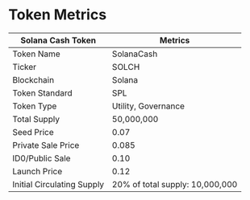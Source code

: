 # Token Metrics

| Solana Cash Token          | Metrics                         |
| -------------------------- | ------------------------------- |
| Token Name                 | SolanaCash                      |
| Ticker                     | SOLCH                           |
| Blockchain                 | Solana                          |
| Token Standard             | SPL                             |
| Token Type                 | Utility, Governance             |
| Total Supply               | 50,000,000                      |
| Seed Price                 | 0.07                            |
| Private Sale Price         | 0.085                           |
| ID0/Public Sale            | 0.10                            |
| Launch Price               | 0.12                            |
| Initial Circulating Supply | 20% of total supply: 10,000,000 |
